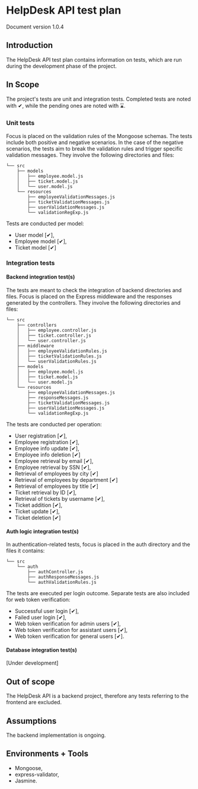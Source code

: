 # HelpDesk API test plan

Document version 1.0.4

## Introduction

The HelpDesk API test plan contains information on tests, which are run during the development phase of the project.

## In Scope

The project's tests are unit and integration tests. Completed tests are noted with ✔, while the pending ones are noted with ⌛.

### Unit tests

Focus is placed on the validation rules of the Mongoose schemas. The tests include both positive and negative scenarios. In the case of the negative scenarios, the tests aim to break the validation rules and trigger specific validation messages. They involve the following directories and files:

```text
└── src
    ├── models
    │   ├── employee.model.js
    │   ├── ticket.model.js
    │   └── user.model.js
    └── resources
        ├── employeeValidationMessages.js
        ├── ticketValidationMessages.js
        ├── userValidationMessages.js
        └── validationRegExp.js
```

Tests are conducted per model:

- User model [✔],
- Employee model [✔],
- Ticket model [✔]

### Integration tests

#### Backend integration test(s)

The tests are meant to check the integration of backend directories and files. Focus is placed on the Express middleware and the responses generated by the controllers. They involve the following directories and files:

```text
└── src
    ├── controllers
    │   ├── employee.controller.js
    │   ├── ticket.controller.js
    │   └── user.controller.js
    ├── middleware
    │   ├── employeeValidationRules.js
    │   ├── ticketValidationRules.js
    │   └── userValidationRules.js
    ├── models
    │   ├── employee.model.js
    │   ├── ticket.model.js
    │   └── user.model.js
    └── resources
        ├── employeeValidationMessages.js
        ├── responseMessages.js
        ├── ticketValidationMessages.js
        ├── userValidationMessages.js
        └── validationRegExp.js
```

The tests are conducted per operation:

- User registration [✔],
- Employee registration [✔],
- Employee info update [✔],
- Employee info deletion [✔]
- Employee retrieval by email [✔],
- Employee retrieval by SSN [✔],
- Retrieval of employees by city [✔]
- Retrieval of employees by department [✔]
- Retrieval of employees by title [✔]
- Ticket retrieval by ID [✔],
- Retrieval of tickets by username [✔],
- Ticket addition [✔],
- Ticket update [✔],
- Ticket deletion [✔]

#### Auth logic integration test(s)

In authentication-related tests, focus is placed in the auth directory and the files it contains:

```test
└── src
    └── auth
        ├── authController.js
        ├── authResponseMessages.js
        └── authValidationRules.js

```

The tests are executed per login outcome. Separate tests are also included for web token verification:

- Successful user login [✔],
- Failed user login [✔],
- Web token verification for admin users [✔],
- Web token verification for assistant users [✔],
- Web token verification for general users [✔].

#### Database integration test(s)

[Under development]

## Out of scope

The HelpDesk API is a backend project, therefore any tests referring to the frontend are excluded.

## Assumptions

The backend implementation is ongoing.

## Environments + Tools

- Mongoose,
- express-validator,
- Jasmine.
